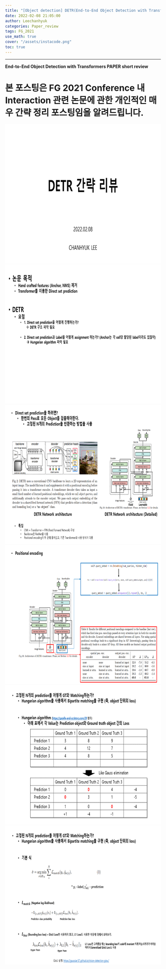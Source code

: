 ```yaml
---
title: "[Object detection] DETR(End-to-End Object Detection with Transformers) Short summary"
date: 2022-02-08 21:05:00
author: Leechanhyuk
categories: Paper_review
tags: FG_2021
use_math: true
cover: "/assets/instacode.png"
toc: true
---
```


* * *

**End-to-End Object Detection with Transformers PAPER short review**

# 본 포스팅은 FG 2021 Conference 내 Interaction 관련 논문에 관한 개인적인 매우 간략 정리 포스팅임을 알려드립니다.

<img src="/assets/image/DETR/slide1.png" width="600px" height="450px" title="title" alt="title">

<img src="/assets/image/DETR/slide2.png" width="600px" height="450px" title="title" alt="title">

<img src="/assets/image/DETR/slide3.png" width="600px" height="450px" title="title" alt="title">

<img src="/assets/image/DETR/slide4.png" width="600px" height="450px" title="title" alt="title">

<img src="/assets/image/DETR/slide5.png" width="600px" height="450px" title="title" alt="title">

<img src="/assets/image/DETR/slide6.png" width="600px" height="450px" title="title" alt="title">